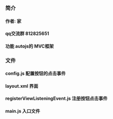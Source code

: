 
### 简介
#### 作者: 家
#### qq交流群 812825651
#### 功能 autojs的 MVC框架  

### 文件
#### config.js 配置按钮的点击事件
#### layout.xml 界面
#### registerViewListeningEvent.js 注册按钮点击事件
#### main.js 入口文件

  
